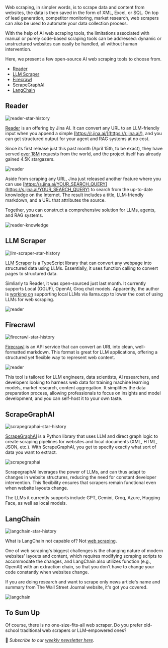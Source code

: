 Web scraping, in simpler words, is to scrape data and content from websites, the data is then saved in the form of XML, Excel, or SQL. On top of lead generation, competitor monitoring, market research, web scrapers can also be used to automate your data collection process.

With the help of AI web scraping tools, the limitations associated with manual or purely code-based scraping tools can be addressed: dynamic or unstructured websites can easily be handled, all without human intervention.

Here, we present a few open-source AI web scraping tools to choose from.

-   [Reader](#reader)
-   [LLM Scraper](#llm-scraper)
-   [Firecrawl](#firecrawl)
-   [ScrapeGraphAI](#scrapegraphai)
-   [LangChain](#langchain)

## Reader

![reader-star-history](/assets/blog/ai-web-scraper/reader-star-history.webp)

[Reader](https://github.com/jina-ai/reader) is an offering by Jina AI. It can convert any URL to an LLM-friendly input when you append a simple [https://r.jina.ai/](https://r.jina.ai/), and you can get structured output for your agent and RAG systems at no cost.

Since its first release just this past month (April 15th, to be exact), they have served [over 18M](https://jina.ai/news/jina-reader-for-search-grounding-to-improve-factuality-of-llms/) requests from the world, and the project itself has already gained 4.5K stargazers.

![reader](/assets/blog/ai-web-scraper/reader.webp)

Aside from scraping any URL, Jina just released another feature where you can use [https://s.jina.ai/YOUR_SEARCH_QUERY](https://s.jina.ai/YOUR_SEARCH_QUERY) to search from the up-to-date knowledge on the Internet. The result includes a title, LLM-friendly markdown, and a URL that attributes the source.

Together, you can construct a comprehensive solution for LLMs, agents, and RAG systems.

![reader-knowledge](/assets/blog/ai-web-scraper/reader-knowledge.webp)

## LLM Scraper

![llm-scraper-star-history](/assets/blog/ai-web-scraper/llm-scraper-star-history.webp)

[LLM Scraper](https://github.com/mishushakov/llm-scraper) is a TypeScript library that can convert any webpage into structured data using LLMs. Essentially, it uses function calling to convert pages to structured data.

Simliarly to Reader, it was open-sourced just last month. It currently supports Local (GGUF), OpenAI, Groq chat models. Apparently, the author is [working on](https://news.ycombinator.com/item?id=40100824) supporting local LLMs via llama.cpp to lower the cost of using LLMs for web scraping.

![reader](/assets/blog/ai-web-scraper/reader.webp)

## Firecrawl

![firecrawl-star-history](/assets/blog/ai-web-scraper/firecrawl-star-history.webp)

[Firecrawl](https://github.com/mendableai/firecrawl) is an API service that can convert an URL into clean, well-formatted markdown. This format is great for LLM applications, offering a structured yet flexible way to represent web content.

![reader](/assets/blog/ai-web-scraper/reader.webp)

This tool is tailored for LLM engineers, data scientists, AI researchers, and developers looking to harness web data for training machine learning models, market research, content aggregation. It simplifies the data preparation process, allowing professionals to focus on insights and model development, and you can self-host it to your own taste.

## ScrapeGraphAI

![scrapegraphai-star-history](/assets/blog/ai-web-scraper/scrapegraphai-star-history.webp)

[ScrapeGraphAI](https://github.com/VinciGit00/Scrapegraph-ai) is a Python library that uses LLM and direct graph logic to create scraping pipelines for websites and local documents (XML, HTML, JSON, etc.). With ScrapeGraphAI, you get to specify exactly what sort of data you want to extract.

![scrapegraphai](/assets/blog/ai-web-scraper/scrapegraphai.webp)

ScrapegraphAI leverages the power of LLMs, and can thus adapt to changes in website structures, reducing the need for constant developer intervention. This flexibility ensures that scrapers remain functional even when website layouts change.

The LLMs it currently supports include GPT, Gemini, Groq, Azure, Hugging Face, as well as local models.

## LangChain

![langchain-star-history](/assets/blog/ai-web-scraper/langchain-star-history.webp)

What is LangChain not capable of? Not [web scraping](https://python.langchain.com/v0.1/docs/use_cases/web_scraping/).

One of web scraping's biggest challenges is the changing nature of modern websites' layouts and content, which requires modifying scraping scripts to accommodate the changes, and LangChain also utilizes function (e.g., OpenAI) with an extraction chain, so that you don't have to change your code constantly when websites change.

If you are doing research and want to scrape only news article's name and summary from The Wall Street Journal website, it's got you covered.

![langchain](/assets/blog/ai-web-scraper/langchain.webp)

## To Sum Up

Of course, there is no one-size-fits-all web scraper. Do you prefer old-school traditional web scrapers or LLM-empowered ones?


📧 *Subscribe to our [weekly newsletter here](https://star-history.beehiiv.com/subscribe).*